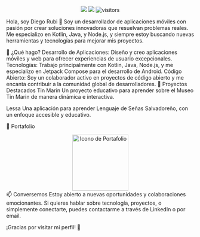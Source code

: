 <p align="center"> <a href="https://github.com/Drubico/Drubico/graphs/contributors"><img src="https://img.shields.io/github/contributors/Drubico/Drubico?color=blue"></a> <a href="https://github.com/Drubico/Drubico/stargazers"><img src="https://img.shields.io/github/stars/Drubico/Drubico.svg?logo=github"></a> <img src="https://visitor-badge.laobi.icu/badge?page_id=Drubico.Drubico" alt="visitors"/> </p>

Hola, soy Diego Rubi 👋
Soy un desarrollador de aplicaciones móviles con pasión por crear soluciones innovadoras que resuelvan problemas reales. Me especializo en Kotlin, Java, y Node.js, y siempre estoy buscando nuevas herramientas y tecnologías para mejorar mis proyectos.

🚀 ¿Qué hago?
Desarrollo de Aplicaciones: Diseño y creo aplicaciones móviles y web para ofrecer experiencias de usuario excepcionales.
Tecnologías: Trabajo principalmente con Kotlin, Java, Node.js, y me especializo en Jetpack Compose para el desarrollo de Android.
Código Abierto: Soy un colaborador activo en proyectos de código abierto y me encanta contribuir a la comunidad global de desarrolladores.
🌟 Proyectos Destacados
Tin Marin
Un proyecto educativo para aprender sobre el Museo Tin Marin de manera dinámica e interactiva.

Lessa
Una aplicación para aprender Lenguaje de Señas Salvadoreño, con un enfoque accesible y educativo.

🎯 Portafolio
<div style="text-align: center;"> <a href="https://drubico.github.io/portfolio/"> <img src="https://cdn-icons-png.flaticon.com/512/6361/6361498.png" alt="Icono de Portafolio" width="150" height="150"> </a> </div>
📫 Conversemos
Estoy abierto a nuevas oportunidades y colaboraciones emocionantes. Si quieres hablar sobre tecnología, proyectos, o simplemente conectarte, puedes contactarme a través de LinkedIn o por email.

¡Gracias por visitar mi perfil! 🙌

